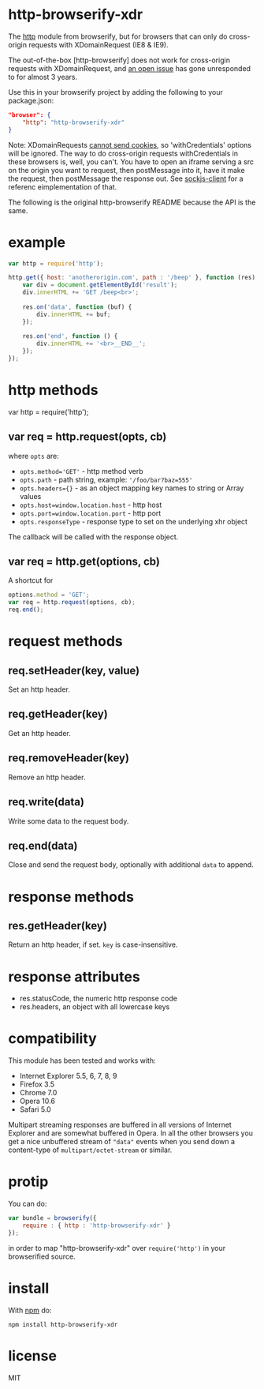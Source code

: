 # http-browserify-xdr

The
[http](http://nodejs.org/docs/v0.4.10/api/all.html#hTTP) module from browserify,
but for browsers that can only do cross-origin requests with XDomainRequest (IE8 & IE9).

The out-of-the-box [http-browserify] does not work for cross-origin requests with XDomainRequest, and [an open issue](https://github.com/substack/http-browserify/pull/3) has gone unresponded to for almost 3 years.

Use this in your browserify project by adding the following to your package.json:
```json
"browser": {
    "http": "http-browserify-xdr"
}
```

Note: XDomainRequests [cannot send cookies](http://bit.ly/ie9nocors), so 'withCredentials' options will be ignored. The way to do cross-origin requests withCredentials in these browsers is, well, you can't. You have to open an iframe serving a src on the origin you want to request, then postMessage into it, have it make the request, then postMessage the response out. See [sockjs-client](https://github.com/sockjs/sockjs-client#supported-transports-by-browser-html-served-from-http-or-https) for a referenc eimplementation of that.

The following is the original http-browserify README because the API is the same.

# example

``` js
var http = require('http');

http.get({ host: 'anotherorigin.com', path : '/beep' }, function (res) {
    var div = document.getElementById('result');
    div.innerHTML += 'GET /beep<br>';
    
    res.on('data', function (buf) {
        div.innerHTML += buf;
    });
    
    res.on('end', function () {
        div.innerHTML += '<br>__END__';
    });
});
```

# http methods

var http = require('http');

## var req = http.request(opts, cb)

where `opts` are:

* `opts.method='GET'` - http method verb
* `opts.path` - path string, example: `'/foo/bar?baz=555'`
* `opts.headers={}` - as an object mapping key names to string or Array values
* `opts.host=window.location.host` - http host
* `opts.port=window.location.port` - http port
* `opts.responseType` - response type to set on the underlying xhr object

The callback will be called with the response object.

## var req = http.get(options, cb)

A shortcut for

``` js
options.method = 'GET';
var req = http.request(options, cb);
req.end();
```

# request methods

## req.setHeader(key, value)

Set an http header.

## req.getHeader(key)

Get an http header.

## req.removeHeader(key)

Remove an http header.

## req.write(data)

Write some data to the request body.

## req.end(data)

Close and send the request body, optionally with additional `data` to append.

# response methods

## res.getHeader(key)

Return an http header, if set. `key` is case-insensitive.

# response attributes

* res.statusCode, the numeric http response code
* res.headers, an object with all lowercase keys

# compatibility

This module has been tested and works with:

* Internet Explorer 5.5, 6, 7, 8, 9
* Firefox 3.5
* Chrome 7.0
* Opera 10.6
* Safari 5.0

Multipart streaming responses are buffered in all versions of Internet Explorer
and are somewhat buffered in Opera. In all the other browsers you get a nice
unbuffered stream of `"data"` events when you send down a content-type of
`multipart/octet-stream` or similar.

# protip

You can do:

````javascript
var bundle = browserify({
    require : { http : 'http-browserify-xdr' }
});
````

in order to map "http-browserify-xdr" over `require('http')` in your browserified
source.

# install

With [npm](https://npmjs.org) do:

```
npm install http-browserify-xdr
```

# license

MIT
